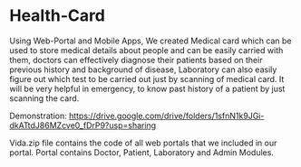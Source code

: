 # Health-Card
Using Web-Portal and Mobile Apps, We created Medical card which can be used to store medical details about people and can be easily carried with them, doctors can effectively diagnose their patients based on their previous history and background of disease, Laboratory can also easily figure out which test to be carried out just by scanning of medical card. It will be very helpful in emergency, to know past history of a patient by just scanning the card.

Demonstration: https://drive.google.com/drive/folders/1sfnN1k9JGi-dkATtdJ86MZcve0_fDrP9?usp=sharing

Vida.zip file contains the code of all web portals that we included in our portal. Portal contains Doctor, Patient, Laboratory and Admin Modules.
